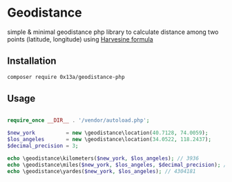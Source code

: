 # Geodistance

simple & minimal geodistance php library to calculate distance among two points (latitude, longitude) using [Harvesine formula](https://www.wikiwand.com/en/Haversine_formula)

## Installation

``` bash
composer require 0x13a/geodistance-php
```

## Usage

```php

require_once __DIR__ . '/vendor/autoload.php';

$new_york          = new \geodistance\location(40.7128, 74.0059);
$los_angeles       = new \geodistance\location(34.0522, 118.2437);
$decimal_precision = 3;

echo \geodistance\kilometers($new_york, $los_angeles); // 3936
echo \geodistance\miles($new_york, $los_angeles, $decimal_precision); // 2445.564
echo \geodistance\yardes($new_york, $los_angeles); // 4304181

```
